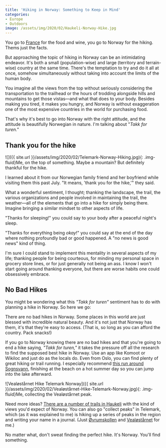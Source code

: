 ```yaml
---
title: 'Hiking in Norway: Something to Keep in Mind'
categories:
- Europe
- Outdoors
image: /assets/img/2020/02/Haukeli-Norway-Hike.jpg
---
```



You go to [France](https://withoutapath.com/marseille-travel-guide/) for the food and wine, you go to Norway for the hiking. Thems just the facts.

But approaching the topic of hiking in Norway can be an intimidating endeavor. It's both a small (population-wise) and large (territory and terrain-wise) country at the same time. There's the temptation to try and do it all at once, somehow simultaneously without taking into account the limits of the human body. 

You imagine all the views from the top without seriously considering the transportation to the trailhead or the hours of trodding alongside hills and mountains to get those vistas––and what that does to your body. Besides making you tired, it makes you hungry, and Norway is without exaggeration one of the most expensive countries in the world for purchasing food.

That's why it's best to go into Norway with the right attitude, and the attitude is beautifully Norwegian in nature. I'm talking about "_Takk for turen."_

<!-- more -->

## Thank you for the hike

![]({{ site.url }}/assets/img/2020/02/Telemark-Norway-Hiking.jpg){: .img-fluid}Me, on the top of something. Maybe a mountain? But definitely thankful for the hike.

I learned about it from our Norwegian family friend and her boyfriend while visiting them this past July. "It means, 'thank you for the hike,'" they said.

What a wonderful sentiment, I thought; thanking the landscape, the trail, the various organizations and people involved in maintaining the trail, the weather––all of the elements that go into a hike for simply being there. Imagine bringing a similar mindset to other aspects of life.

"Thanks for sleeping!" you could say to your body after a peaceful night's sleep.

"Thanks for everything being _okay_!" you could say at the end of the day where nothing profoundly bad or good happened. A "no news is good news" kind of thing.

I'm sure I could stand to implement this mentality in several aspects of my life; thanking people for being courteous, for minding my personal space in grocery store lines, or for just generally not being an ass. I know I won't start going around thanking everyone, but there are worse habits one could obsessively embrace.

## No Bad Hikes

You might be wondering what this _"Takk for turen"_ sentiment has to do with planning a hike in Norway. So here we go:

There are no bad hikes in Norway. Some places in this world are just blessed with incredible natural beauty. And it's not just that Norway has them, it's that they're easy to access. (That is, so long as you can afford the country. Pack snacks!)

If you go to Norway knowing there are no bad hikes and that you're going to end a hike saying, _"Takk for turen,"_ it takes the pressure off all the research to find the supposed best hike in Norway. Use an app like Komoot or Wikiloc and just do as the locals do. Even from Oslo, you can find plenty of great hiking or trail running. I especially recommend [this run around Sognsvann](https://www.strava.com/activities/2586635299), finishing at the beach on a hot summer day so you can jump into the lake afterward.

![Vealøstårnet Hike Telemark Norway]({{ site.url }}/assets/img/2020/02/Vealøstårnet-Hike-Telemark-Norway.jpg){: .img-fluid}Me, collecting the Vealøstårnet peak.

Need more ideas? [There are a number of trails in Haukeli](https://www.strava.com/activities/2573087470) with the kind of views you'd expect of Norway. You can also go "collect peaks" in Telemark, which (as it was explained to me) is hiking up a series of peaks in the region and writing your name in a journal. (Just [Øvrumskollen](https://www.strava.com/activities/2561434005) and [Vealøstårnet](https://www.strava.com/activities/2578166498) for me.)

No matter what, don't sweat finding the perfect hike. It's Norway. You'll find something.

